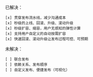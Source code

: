 已解决：

    [x] 贯穿发布流水线，减少沟通成本
    [x] 秒级的上线、回滚、升级、滚动升级
    [x] 秒级扩容、缩容，用户无感知的弹性计算
    [x] 支持用户自定义的自动按需扩容
    [x] 快速回滚、滚动升级让发布过程可控、可预期

未解决：

    [ ] 联合发布
    [ ] 依赖关系、发布顺序
    [ ] 自定义发布、便捷发布（可视化）
